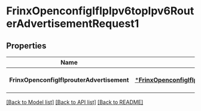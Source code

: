 # FrinxOpenconfigIfIpIpv6topIpv6RouterAdvertisementRequest1

## Properties
Name | Type | Description | Notes
------------ | ------------- | ------------- | -------------
**FrinxOpenconfigIfIprouterAdvertisement** | [***FrinxOpenconfigIfIpIpv6topIpv6RouterAdvertisement**](frinx.openconfig.if.ip.ipv6top.ipv6.RouterAdvertisement.md) |  | [optional] [default to null]

[[Back to Model list]](../README.md#documentation-for-models) [[Back to API list]](../README.md#documentation-for-api-endpoints) [[Back to README]](../README.md)


